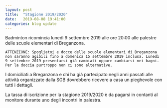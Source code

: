 ```yaml
---
layout: post
title:  "Stagione 2019/2020"
date:   2019-08-08 19:41:00
categories: blog update
---
```

Badminton ricomincia lunedì 9 settembre 2019 alle ore 20:00 alle palestre delle scuole elementari di Breganzona.

```
ATTENZIONE: Spogliatoi e docce delle scuole elementari di Breganzona non saranno agibili fino a domenica 15 settembre 2019 inclusa. Lunedì 9 settembre 2019 presentarsi già cambiati oppure cambiarsi nei bagni. Per la doccia purtroppo non ci sono alternative.
```

I domiciliati a Breganzona e chi ha già partecipato negli anni passati alle attività organizzate dalla SGB dovrebbero ricevere a casa un pieghevole con tutti i dettagli.

La tassa di iscrizione per la stagione 2019/2020 è da pagarsi in contanti al monitore durante uno degli incontri in palestra.